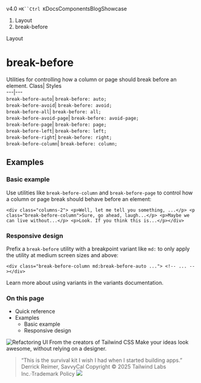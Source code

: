 v4.0
`⌘K``Ctrl K`DocsComponentsBlogShowcase
  1. Layout
  2. break-before


Layout
# break-before
Utilities for controlling how a column or page should break before an element.
Class| Styles  
---|---  
`break-before-auto`| `break-before: auto;`  
`break-before-avoid`| `break-before: avoid;`  
`break-before-all`| `break-before: all;`  
`break-before-avoid-page`| `break-before: avoid-page;`  
`break-before-page`| `break-before: page;`  
`break-before-left`| `break-before: left;`  
`break-before-right`| `break-before: right;`  
`break-before-column`| `break-before: column;`  
## Examples
### Basic example
Use utilities like `break-before-column` and `break-before-page` to control how a column or page break should behave before an element:
```
<div class="columns-2"> <p>Well, let me tell you something, ...</p> <p class="break-before-column">Sure, go ahead, laugh...</p> <p>Maybe we can live without...</p> <p>Look. If you think this is...</p></div>
```

### Responsive design
Prefix a `break-before` utility with a breakpoint variant like `md:` to only apply the utility at medium screen sizes and above:
```
<div class="break-before-column md:break-before-auto ..."> <!-- ... --></div>
```

Learn more about using variants in the variants documentation.
### On this page
  * Quick reference
  * Examples
    * Basic example
    * Responsive design


![Refactoring UI](https://tailwindcss.com/_next/image?url=%2F_next%2Fstatic%2Fmedia%2Fbook-promo.27d91093.png&w=256&q=75)
From the creators of Tailwind CSS
Make your ideas look awesome, without relying on a designer.
> “This is the survival kit I wish I had when I started building apps.”
> Derrick Reimer, SavvyCal
Copyright © 2025 Tailwind Labs Inc.·Trademark Policy
![](https://cdn.usefathom.com/?h=https%3A%2F%2Ftailwindcss.com&p=%2Fdocs%2Fbreak-before&r=&sid=PMFMDJGK&qs=%7B%7D&cid=35472341)
